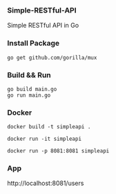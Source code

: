 ### Simple-RESTful-API
Simple RESTful API in Go

### Install Package  
```
go get github.com/gorilla/mux
```
### Build && Run  
```
go build main.go
go run main.go
```
### Docker
```
docker build -t simpleapi .

docker run -it simpleapi

docker run -p 8081:8081 simpleapi
````
### App
http://localhost:8081/users
